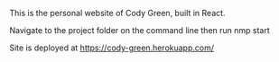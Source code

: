 This is the personal website of Cody Green, built in React. 

Navigate to the project folder on the command line then run nmp start

Site is deployed at https://cody-green.herokuapp.com/
